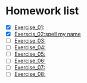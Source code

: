# Homework list
- [x] [Exercise_01:]() 
- [x] [Exerscis_02:spell my name](https://www.zybuluo.com/zefengWu/note/505238) 
- [ ] [Exercise_03:]() 
- [ ] [Exercise_04:]() 
- [ ] [Exercise_05:]() 
- [ ] [Exercise_06:]() 
- [ ] [Exercise_07:]() 
- [ ] [Exercise_08:]() 
